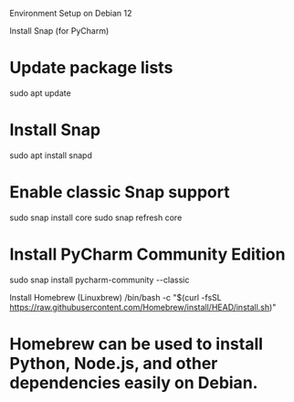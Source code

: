 Environment Setup on Debian 12

Install Snap (for PyCharm)
# Update package lists
sudo apt update

# Install Snap
sudo apt install snapd

# Enable classic Snap support
sudo snap install core
sudo snap refresh core

# Install PyCharm Community Edition
sudo snap install pycharm-community --classic

Install Homebrew (Linuxbrew)
/bin/bash -c "$(curl -fsSL https://raw.githubusercontent.com/Homebrew/install/HEAD/install.sh)"
# Homebrew can be used to install Python, Node.js, and other dependencies easily on Debian.
